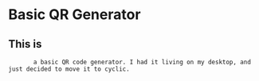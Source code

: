 # Basic QR Generator

## This is 
           a basic QR code generator. I had it living on my desktop, and just decided to move it to cyclic.

